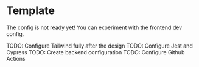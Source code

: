 # Template

The config is not ready yet! You can experiment with the frontend dev config.

TODO: Configure Tailwind fully after the design
TODO: Configure Jest and Cypress
TODO: Create backend configuration
TODO: Configure Github Actions
